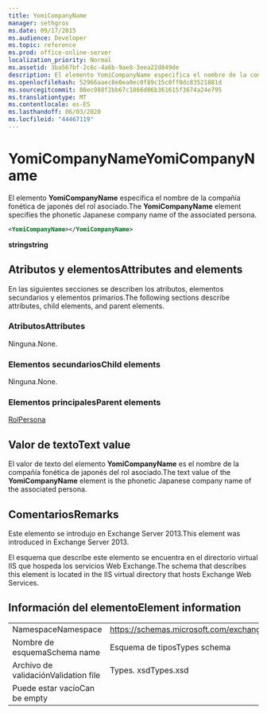 ```yaml
---
title: YomiCompanyName
manager: sethgros
ms.date: 09/17/2015
ms.audience: Developer
ms.topic: reference
ms.prod: office-online-server
localization_priority: Normal
ms.assetid: 3ba567bf-2c6c-4a6b-9ae8-3eea22d849de
description: El elemento YomiCompanyName especifica el nombre de la compañía fonética de japonés del rol asociado.
ms.openlocfilehash: 52966aaec8e0ea0ec0f89c15c0ff0dc83521881d
ms.sourcegitcommit: 88ec988f2bb67c1866d06b361615f3674a24e795
ms.translationtype: MT
ms.contentlocale: es-ES
ms.lasthandoff: 06/03/2020
ms.locfileid: "44467119"
---
```

# <a name="yomicompanyname"></a><span data-ttu-id="17ecf-103">YomiCompanyName</span><span class="sxs-lookup"><span data-stu-id="17ecf-103">YomiCompanyName</span></span>

<span data-ttu-id="17ecf-104">El elemento **YomiCompanyName** especifica el nombre de la compañía fonética de japonés del rol asociado.</span><span class="sxs-lookup"><span data-stu-id="17ecf-104">The **YomiCompanyName** element specifies the phonetic Japanese company name of the associated persona.</span></span> 
  
```XML
<YomiCompanyName></YomiCompanyName>
```

 <span data-ttu-id="17ecf-105">**string**</span><span class="sxs-lookup"><span data-stu-id="17ecf-105">**string**</span></span>
## <a name="attributes-and-elements"></a><span data-ttu-id="17ecf-106">Atributos y elementos</span><span class="sxs-lookup"><span data-stu-id="17ecf-106">Attributes and elements</span></span>

<span data-ttu-id="17ecf-107">En las siguientes secciones se describen los atributos, elementos secundarios y elementos primarios.</span><span class="sxs-lookup"><span data-stu-id="17ecf-107">The following sections describe attributes, child elements, and parent elements.</span></span>
  
### <a name="attributes"></a><span data-ttu-id="17ecf-108">Atributos</span><span class="sxs-lookup"><span data-stu-id="17ecf-108">Attributes</span></span>

<span data-ttu-id="17ecf-109">Ninguna.</span><span class="sxs-lookup"><span data-stu-id="17ecf-109">None.</span></span>
  
### <a name="child-elements"></a><span data-ttu-id="17ecf-110">Elementos secundarios</span><span class="sxs-lookup"><span data-stu-id="17ecf-110">Child elements</span></span>

<span data-ttu-id="17ecf-111">Ninguna.</span><span class="sxs-lookup"><span data-stu-id="17ecf-111">None.</span></span>
  
### <a name="parent-elements"></a><span data-ttu-id="17ecf-112">Elementos principales</span><span class="sxs-lookup"><span data-stu-id="17ecf-112">Parent elements</span></span>

[<span data-ttu-id="17ecf-113">Rol</span><span class="sxs-lookup"><span data-stu-id="17ecf-113">Persona</span></span>](persona.md)
  
## <a name="text-value"></a><span data-ttu-id="17ecf-114">Valor de texto</span><span class="sxs-lookup"><span data-stu-id="17ecf-114">Text value</span></span>

<span data-ttu-id="17ecf-115">El valor de texto del elemento **YomiCompanyName** es el nombre de la compañía fonética de japonés del rol asociado.</span><span class="sxs-lookup"><span data-stu-id="17ecf-115">The text value of the **YomiCompanyName** element is the phonetic Japanese company name of the associated persona.</span></span> 
  
## <a name="remarks"></a><span data-ttu-id="17ecf-116">Comentarios</span><span class="sxs-lookup"><span data-stu-id="17ecf-116">Remarks</span></span>

<span data-ttu-id="17ecf-117">Este elemento se introdujo en Exchange Server 2013.</span><span class="sxs-lookup"><span data-stu-id="17ecf-117">This element was introduced in Exchange Server 2013.</span></span>
  
<span data-ttu-id="17ecf-118">El esquema que describe este elemento se encuentra en el directorio virtual IIS que hospeda los servicios Web Exchange.</span><span class="sxs-lookup"><span data-stu-id="17ecf-118">The schema that describes this element is located in the IIS virtual directory that hosts Exchange Web Services.</span></span>
  
## <a name="element-information"></a><span data-ttu-id="17ecf-119">Información del elemento</span><span class="sxs-lookup"><span data-stu-id="17ecf-119">Element information</span></span>

|||
|:-----|:-----|
|<span data-ttu-id="17ecf-120">Namespace</span><span class="sxs-lookup"><span data-stu-id="17ecf-120">Namespace</span></span>  <br/> |https://schemas.microsoft.com/exchange/services/2006/types  <br/> |
|<span data-ttu-id="17ecf-121">Nombre de esquema</span><span class="sxs-lookup"><span data-stu-id="17ecf-121">Schema name</span></span>  <br/> |<span data-ttu-id="17ecf-122">Esquema de tipos</span><span class="sxs-lookup"><span data-stu-id="17ecf-122">Types schema</span></span>  <br/> |
|<span data-ttu-id="17ecf-123">Archivo de validación</span><span class="sxs-lookup"><span data-stu-id="17ecf-123">Validation file</span></span>  <br/> |<span data-ttu-id="17ecf-124">Types. xsd</span><span class="sxs-lookup"><span data-stu-id="17ecf-124">Types.xsd</span></span>  <br/> |
|<span data-ttu-id="17ecf-125">Puede estar vacío</span><span class="sxs-lookup"><span data-stu-id="17ecf-125">Can be empty</span></span>  <br/> ||
   

